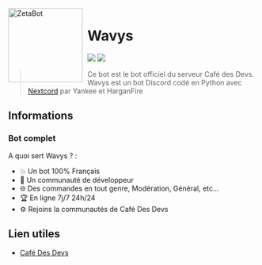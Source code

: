 <img width="150" height="150" align="left" style="float: left; margin: 0 10px 0 0;" alt="ZetaBot" src="https://cdn.discordapp.com/attachments/826802756739137546/829046002174525470/circle-cropped_7.png">  

# Wavys

[![](https://img.shields.io/discord/761541041152983050.svg?logo=discord&colorB=7289DA)](https://discord.gg/TFEDuCBXKr)
[![](https://img.shields.io/badge/paypal-donate-blue.svg)](https://paypal.me/YankeeExe)

> Ce bot est le bot officiel du serveur Café des Devs.
Wavys est un bot Discord codé en Python avec [Nextcord](https://discord.js.org) par Yankee et HarganFire
## Informations

### Bot complet

A quoi sert Wavys ? :
* 💥 Un bot 100% Français
* 💯 Un communauté de développeur
* 🌐 Des commandes en tout genre, Modération, Général, etc...
* 🏆 En ligne 7j/7 24h/24 
* ⚙️ Rejoins la communautés de Café Des Devs

## Lien utiles

*   [Café Des Devs](https://discord.gg/TFEDuCBXKr)
